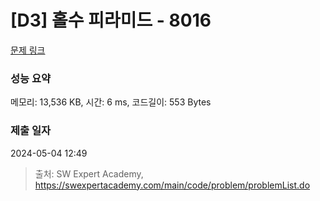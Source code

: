 # [D3] 홀수 피라미드 - 8016 

[문제 링크](https://swexpertacademy.com/main/code/problem/problemDetail.do?contestProbId=AWvzGUKKPVwDFASy) 

### 성능 요약

메모리: 13,536 KB, 시간: 6 ms, 코드길이: 553 Bytes

### 제출 일자

2024-05-04 12:49



> 출처: SW Expert Academy, https://swexpertacademy.com/main/code/problem/problemList.do